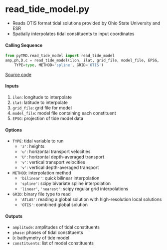 read_tide_model.py
==================

 - Reads OTIS format tidal solutions provided by Ohio State University and ESR
 - Spatially interpolates tidal constituents to input coordinates  

#### Calling Sequence
```python
from pyTMD.read_tide_model import read_tide_model
amp,ph,D,c = read_tide_model(ilon, ilat, grid_file, model_file, EPSG,
    TYPE=type, METHOD='spline', GRID='OTIS')
```
[Source code](https://github.com/tsutterley/pyTMD/blob/master/pyTMD/read_tide_model.py)

#### Inputs
 1. `ilon`: longitude to interpolate
 2. `ilat`: latitude to interpolate
 3. `grid_file`: grid file for model
 4. `model_file`: model file containing each constituent
 5. `EPSG`: projection of tide model data

#### Options
 - `TYPE`: tidal variable to run
    * `'z'`: heights
    * `'u'`: horizontal transport velocities
    * `'U'`: horizontal depth-averaged transport
    * `'v'`: vertical transport velocities
    * `'v'`: vertical depth-averaged transport
 - `METHOD`: interpolation method
    * `'bilinear'`: quick bilinear interpolation
    * `'spline'`: scipy bivariate spline interpolation
    * `'linear'`, `'nearest'`: scipy regular grid interpolations
 - `GRID`: binary file type to read
    * `'ATLAS'`: reading a global solution with high-resolution local solutions
    * `'OTIS'`: combined global solution

#### Outputs
 - `amplitude`: amplitudes of tidal constituents
 - `phase`: phases of tidal constituents
 - `D`: bathymetry of tide model
 - `constituents`: list of model constituents
